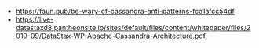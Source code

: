 - https://faun.pub/be-wary-of-cassandra-anti-patterns-fca1afcc54df
- https://live-datastaxd8.pantheonsite.io/sites/default/files/content/whitepaper/files/2019-09/DataStax-WP-Apache-Cassandra-Architecture.pdf
